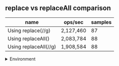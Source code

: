 ## replace vs replaceAll comparison

|name|ops/sec|samples|
|-|-|-|
|Using replace(//g)|2,127,460|87|
|Using replaceAll()|2,083,784|88|
|Using replaceAll(//g)|1,908,584|88|


<details>
<summary>Environment</summary>

* __Machine:__ linux x64 | 2 vCPUs | 6.8GB Mem
* __Run:__ Tue Oct 10 2023 21:36:09 GMT+0000 (Coordinated Universal Time)
</details>

<!--
{"environment":{"platform":"linux","arch":"x64","cpus":2,"totalMemory":6.759757995605469},"benchmarks":"[{\"timeStamp\":1696973758496,\"currentTarget\":{\"0\":{\"name\":\"Using replace(//g)\",\"options\":{\"async\":false,\"defer\":false,\"delay\":0.005,\"initCount\":1,\"maxTime\":5,\"minSamples\":5,\"minTime\":0.05},\"async\":false,\"defer\":false,\"delay\":0.005,\"initCount\":1,\"maxTime\":5,\"minSamples\":5,\"minTime\":0.05,\"id\":1,\"stats\":{\"moe\":4.516725428793458e-9,\"rme\":0.9609154724731913,\"sem\":2.3044517493844175e-9,\"deviation\":2.1494494976062094e-8,\"mean\":4.7004399015122223e-7,\"sample\":[4.840664878030913e-7,4.681927331331038e-7,5.028305710204381e-7,4.941434052450371e-7,4.859168467511538e-7,5.009808805215735e-7,5.152015511684126e-7,4.785363801186726e-7,4.778761720753059e-7,4.6301542011574243e-7,4.5638003296873435e-7,4.61630486061147e-7,4.6377652902149875e-7,4.705950435293489e-7,4.7611057700867025e-7,4.995249158788656e-7,4.639462959995727e-7,4.456122060211148e-7,4.844809236411544e-7,4.832266552724812e-7,4.682992754010219e-7,4.773906514269437e-7,4.6176714913920485e-7,4.881333208709431e-7,4.549581797788816e-7,4.6012209581797786e-7,4.4528699180120024e-7,4.3644574423125687e-7,4.6439710083678477e-7,4.912783872876342e-7,4.5451028653537315e-7,4.285799087143944e-7,4.5961894176316457e-7,4.645407911419153e-7,4.7481980390499535e-7,4.475852083509424e-7,4.5677470205392613e-7,4.4922328628180204e-7,4.396737300312738e-7,4.5455592933817935e-7,4.5460157214098556e-7,4.848714394387626e-7,4.6130181725974134e-7,4.5169224917589385e-7,4.284666469444679e-7,4.6054955625052827e-7,4.4481957569098134e-7,4.3556161778378834e-7,4.873158820049024e-7,4.696325500802975e-7,4.7383846673992056e-7,4.736043360662666e-7,4.867690136083171e-7,4.899876933479841e-7,4.884070915391768e-7,4.7401343926971517e-7,4.330968895275125e-7,4.5771291522271993e-7,4.52491851914462e-7,4.7677992561913614e-7,4.6505977516693435e-7,4.520117487955371e-7,4.579140901022737e-7,4.6031204462851827e-7,5.428585242160426e-7,4.865238864001352e-7,4.74249268869918e-7,5.082753866959683e-7,4.810509339869834e-7,4.867757670526583e-7,4.848519989857155e-7,4.816983940495309e-7,5.366831797819289e-7,5.001238610430225e-7,4.5321283915138193e-7,4.6368709322965094e-7,4.712816160933142e-7,4.894188487870847e-7,4.7325525314850815e-7,4.683350942439354e-7,4.636828754965768e-7,4.7068402501901787e-7,4.805598512382723e-7,4.744183162877187e-7,4.513237258050883e-7,4.431062632068295e-7,4.3295235398529285e-7],\"variance\":4.620133142759586e-16},\"times\":{\"cycle\":0.055610904474791105,\"elapsed\":5.359,\"period\":4.7004399015122223e-7,\"timeStamp\":1696973753137},\"running\":false,\"count\":118310,\"cycles\":4,\"hz\":2127460.4525382416},\"1\":{\"name\":\"Using replaceAll()\",\"options\":{\"async\":false,\"defer\":false,\"delay\":0.005,\"initCount\":1,\"maxTime\":5,\"minSamples\":5,\"minTime\":0.05},\"async\":false,\"defer\":false,\"delay\":0.005,\"initCount\":1,\"maxTime\":5,\"minSamples\":5,\"minTime\":0.05,\"id\":2,\"stats\":{\"moe\":4.689805877545453e-9,\"rme\":0.9772544180737133,\"sem\":2.3927581007884964e-9,\"deviation\":2.2446060610767083e-8,\"mean\":4.79896103901953e-7,\"sample\":[5.058218588725195e-7,4.980480457070682e-7,5.254182315153788e-7,5.167859109343701e-7,5.004540018353874e-7,5.025613818691348e-7,5.047244057193041e-7,4.955095640811586e-7,4.826903832891728e-7,4.98829824688759e-7,5.037634840840623e-7,5.132197379405466e-7,5.294617164531232e-7,5.036600304889114e-7,5.062262259083154e-7,4.812140121955646e-7,4.811504845559145e-7,4.7260982359986936e-7,4.646008947043664e-7,4.831749482777394e-7,4.851395230663134e-7,4.808637345286922e-7,5.062697905702152e-7,4.998524917425865e-7,5.192822402090668e-7,5.251305850967296e-7,4.7118606402671414e-7,4.764563899676963e-7,4.6617436753656854e-7,4.872002831113208e-7,4.789624924160788e-7,4.599856018690404e-7,4.617387690050801e-7,4.6363953056659816e-7,4.811159004265106e-7,4.962541224837229e-7,5.05948121451404e-7,4.82209814273166e-7,4.864731914045875e-7,5.142149668118553e-7,4.7361969012324437e-7,4.655448288976827e-7,4.660220590232815e-7,4.6832851282701413e-7,4.898373282864413e-7,4.863933109894678e-7,4.495049566240129e-7,4.4920782447979766e-7,4.5215178500366993e-7,4.631308220676379e-7,4.5960537253357836e-7,4.394020212626329e-7,4.5832258826617667e-7,4.401177932362077e-7,4.4701208382552394e-7,4.830769217307609e-7,4.99496679354246e-7,4.793370871067944e-7,4.485696110600691e-7,4.395429058931618e-7,4.4313048081550513e-7,4.7380257251607826e-7,4.6890158813492585e-7,4.814187513671961e-7,4.799128494553091e-7,4.5410324189526187e-7,5.011679660497878e-7,4.6523787898674365e-7,4.6754267839173997e-7,5.040642866517915e-7,5.048255501596885e-7,4.820662729142057e-7,4.968506190663692e-7,5.07516244476528e-7,4.7663501771886076e-7,4.89765577284858e-7,4.5747732423327645e-7,4.4863437021481384e-7,4.410365664785405e-7,4.822666491665572e-7,4.848418427615172e-7,4.4403262895393093e-7,4.629313295708098e-7,4.7681842698960147e-7,4.487932906326444e-7,4.7097450924461267e-7,4.577665724485474e-7,4.820949269161286e-7],\"variance\":5.038256369422295e-16},\"times\":{\"cycle\":0.055518700364313035,\"elapsed\":5.314,\"period\":4.79896103901953e-7,\"timeStamp\":1696973758509},\"running\":false,\"count\":115689,\"cycles\":4,\"hz\":2083784.3688856221},\"2\":{\"name\":\"Using replaceAll(//g)\",\"options\":{\"async\":false,\"defer\":false,\"delay\":0.005,\"initCount\":1,\"maxTime\":5,\"minSamples\":5,\"minTime\":0.05},\"async\":false,\"defer\":false,\"delay\":0.005,\"initCount\":1,\"maxTime\":5,\"minSamples\":5,\"minTime\":0.05,\"id\":3,\"stats\":{\"moe\":5.351767516002538e-9,\"rme\":1.0214297622099804,\"sem\":2.7304936306135397e-9,\"deviation\":2.561430071425448e-8,\"mean\":5.23948656481614e-7,\"sample\":[5.404649382691083e-7,5.52954801460105e-7,5.340218105705937e-7,5.093211523099791e-7,5.128319059223233e-7,5.110768170989563e-7,5.159859262731892e-7,4.971456189970008e-7,4.830961144223833e-7,5.122011787707377e-7,4.823055123191982e-7,5.236909665540413e-7,5.005282164686231e-7,5.153882445617099e-7,5.262468964731787e-7,5.193108746820546e-7,5.408089195550662e-7,5.207781785049922e-7,5.256157416195285e-7,4.839635833871151e-7,4.863439220227023e-7,4.921694886298925e-7,5.299295782589085e-7,4.940878533303263e-7,5.545445045857766e-7,5.390795932942415e-7,5.091655953991881e-7,5.341676909487295e-7,5.384528078484438e-7,5.438214084348219e-7,4.915214817320703e-7,5.009158303262667e-7,5.151299804540671e-7,5.125119342955946e-7,4.980891689219666e-7,5.173364437678545e-7,5.192262065854759e-7,5.733097090663059e-7,5.438702638700947e-7,5.246587073372425e-7,5.482042362050819e-7,5.283461509547437e-7,5.490537513155917e-7,5.964417568786648e-7,5.328614869944369e-7,5.112686814012931e-7,4.746751898210795e-7,4.979773436325365e-7,4.939525353330326e-7,4.844866749360999e-7,4.788826116373478e-7,5.603846132160577e-7,4.87729251240415e-7,5.33206632461284e-7,5.502919015937453e-7,5.48965935573598e-7,5.40577883025109e-7,5.478081867388363e-7,5.482554972936401e-7,5.552395880318749e-7,5.631775015035333e-7,5.530283885881822e-7,5.408795387911592e-7,5.029369361750112e-7,5.199404412870245e-7,4.943628213802436e-7,5.036746259960908e-7,4.931298864832357e-7,5.275428694933092e-7,5.084287231243422e-7,5.098120113516765e-7,5.229795331529093e-7,5.004410051120132e-7,4.972750526236656e-7,5.265533378439332e-7,5.26337195534506e-7,5.193643812960457e-7,5.166598443843031e-7,5.006486806495265e-7,5.400309727860471e-7,5.499705025560066e-7,5.699482690572846e-7,5.516920951736581e-7,5.358407006465193e-7,5.548242275597655e-7,5.637883213050668e-7,5.519289110660052e-7,5.676055198466396e-7],\"variance\":6.560924010802577e-16},\"times\":{\"cycle\":0.055756520228147435,\"elapsed\":5.287,\"period\":5.23948656481614e-7,\"timeStamp\":1696973763823},\"running\":false,\"count\":106416,\"cycles\":3,\"hz\":1908583.9568997754},\"options\":{},\"events\":{\"start\":[null],\"cycle\":[null,null],\"complete\":[null,null]},\"length\":3,\"running\":false},\"type\":\"cycle\",\"target\":{\"name\":\"Using replace(//g)\",\"options\":{\"async\":false,\"defer\":false,\"delay\":0.005,\"initCount\":1,\"maxTime\":5,\"minSamples\":5,\"minTime\":0.05},\"async\":false,\"defer\":false,\"delay\":0.005,\"initCount\":1,\"maxTime\":5,\"minSamples\":5,\"minTime\":0.05,\"id\":1,\"stats\":{\"moe\":4.516725428793458e-9,\"rme\":0.9609154724731913,\"sem\":2.3044517493844175e-9,\"deviation\":2.1494494976062094e-8,\"mean\":4.7004399015122223e-7,\"sample\":[4.840664878030913e-7,4.681927331331038e-7,5.028305710204381e-7,4.941434052450371e-7,4.859168467511538e-7,5.009808805215735e-7,5.152015511684126e-7,4.785363801186726e-7,4.778761720753059e-7,4.6301542011574243e-7,4.5638003296873435e-7,4.61630486061147e-7,4.6377652902149875e-7,4.705950435293489e-7,4.7611057700867025e-7,4.995249158788656e-7,4.639462959995727e-7,4.456122060211148e-7,4.844809236411544e-7,4.832266552724812e-7,4.682992754010219e-7,4.773906514269437e-7,4.6176714913920485e-7,4.881333208709431e-7,4.549581797788816e-7,4.6012209581797786e-7,4.4528699180120024e-7,4.3644574423125687e-7,4.6439710083678477e-7,4.912783872876342e-7,4.5451028653537315e-7,4.285799087143944e-7,4.5961894176316457e-7,4.645407911419153e-7,4.7481980390499535e-7,4.475852083509424e-7,4.5677470205392613e-7,4.4922328628180204e-7,4.396737300312738e-7,4.5455592933817935e-7,4.5460157214098556e-7,4.848714394387626e-7,4.6130181725974134e-7,4.5169224917589385e-7,4.284666469444679e-7,4.6054955625052827e-7,4.4481957569098134e-7,4.3556161778378834e-7,4.873158820049024e-7,4.696325500802975e-7,4.7383846673992056e-7,4.736043360662666e-7,4.867690136083171e-7,4.899876933479841e-7,4.884070915391768e-7,4.7401343926971517e-7,4.330968895275125e-7,4.5771291522271993e-7,4.52491851914462e-7,4.7677992561913614e-7,4.6505977516693435e-7,4.520117487955371e-7,4.579140901022737e-7,4.6031204462851827e-7,5.428585242160426e-7,4.865238864001352e-7,4.74249268869918e-7,5.082753866959683e-7,4.810509339869834e-7,4.867757670526583e-7,4.848519989857155e-7,4.816983940495309e-7,5.366831797819289e-7,5.001238610430225e-7,4.5321283915138193e-7,4.6368709322965094e-7,4.712816160933142e-7,4.894188487870847e-7,4.7325525314850815e-7,4.683350942439354e-7,4.636828754965768e-7,4.7068402501901787e-7,4.805598512382723e-7,4.744183162877187e-7,4.513237258050883e-7,4.431062632068295e-7,4.3295235398529285e-7],\"variance\":4.620133142759586e-16},\"times\":{\"cycle\":0.055610904474791105,\"elapsed\":5.359,\"period\":4.7004399015122223e-7,\"timeStamp\":1696973753137},\"running\":false,\"count\":118310,\"cycles\":4,\"hz\":2127460.4525382416},\"aborted\":false},{\"timeStamp\":1696973763823,\"currentTarget\":{\"0\":{\"name\":\"Using replace(//g)\",\"options\":{\"async\":false,\"defer\":false,\"delay\":0.005,\"initCount\":1,\"maxTime\":5,\"minSamples\":5,\"minTime\":0.05},\"async\":false,\"defer\":false,\"delay\":0.005,\"initCount\":1,\"maxTime\":5,\"minSamples\":5,\"minTime\":0.05,\"id\":1,\"stats\":{\"moe\":4.516725428793458e-9,\"rme\":0.9609154724731913,\"sem\":2.3044517493844175e-9,\"deviation\":2.1494494976062094e-8,\"mean\":4.7004399015122223e-7,\"sample\":[4.840664878030913e-7,4.681927331331038e-7,5.028305710204381e-7,4.941434052450371e-7,4.859168467511538e-7,5.009808805215735e-7,5.152015511684126e-7,4.785363801186726e-7,4.778761720753059e-7,4.6301542011574243e-7,4.5638003296873435e-7,4.61630486061147e-7,4.6377652902149875e-7,4.705950435293489e-7,4.7611057700867025e-7,4.995249158788656e-7,4.639462959995727e-7,4.456122060211148e-7,4.844809236411544e-7,4.832266552724812e-7,4.682992754010219e-7,4.773906514269437e-7,4.6176714913920485e-7,4.881333208709431e-7,4.549581797788816e-7,4.6012209581797786e-7,4.4528699180120024e-7,4.3644574423125687e-7,4.6439710083678477e-7,4.912783872876342e-7,4.5451028653537315e-7,4.285799087143944e-7,4.5961894176316457e-7,4.645407911419153e-7,4.7481980390499535e-7,4.475852083509424e-7,4.5677470205392613e-7,4.4922328628180204e-7,4.396737300312738e-7,4.5455592933817935e-7,4.5460157214098556e-7,4.848714394387626e-7,4.6130181725974134e-7,4.5169224917589385e-7,4.284666469444679e-7,4.6054955625052827e-7,4.4481957569098134e-7,4.3556161778378834e-7,4.873158820049024e-7,4.696325500802975e-7,4.7383846673992056e-7,4.736043360662666e-7,4.867690136083171e-7,4.899876933479841e-7,4.884070915391768e-7,4.7401343926971517e-7,4.330968895275125e-7,4.5771291522271993e-7,4.52491851914462e-7,4.7677992561913614e-7,4.6505977516693435e-7,4.520117487955371e-7,4.579140901022737e-7,4.6031204462851827e-7,5.428585242160426e-7,4.865238864001352e-7,4.74249268869918e-7,5.082753866959683e-7,4.810509339869834e-7,4.867757670526583e-7,4.848519989857155e-7,4.816983940495309e-7,5.366831797819289e-7,5.001238610430225e-7,4.5321283915138193e-7,4.6368709322965094e-7,4.712816160933142e-7,4.894188487870847e-7,4.7325525314850815e-7,4.683350942439354e-7,4.636828754965768e-7,4.7068402501901787e-7,4.805598512382723e-7,4.744183162877187e-7,4.513237258050883e-7,4.431062632068295e-7,4.3295235398529285e-7],\"variance\":4.620133142759586e-16},\"times\":{\"cycle\":0.055610904474791105,\"elapsed\":5.359,\"period\":4.7004399015122223e-7,\"timeStamp\":1696973753137},\"running\":false,\"count\":118310,\"cycles\":4,\"hz\":2127460.4525382416},\"1\":{\"name\":\"Using replaceAll()\",\"options\":{\"async\":false,\"defer\":false,\"delay\":0.005,\"initCount\":1,\"maxTime\":5,\"minSamples\":5,\"minTime\":0.05},\"async\":false,\"defer\":false,\"delay\":0.005,\"initCount\":1,\"maxTime\":5,\"minSamples\":5,\"minTime\":0.05,\"id\":2,\"stats\":{\"moe\":4.689805877545453e-9,\"rme\":0.9772544180737133,\"sem\":2.3927581007884964e-9,\"deviation\":2.2446060610767083e-8,\"mean\":4.79896103901953e-7,\"sample\":[5.058218588725195e-7,4.980480457070682e-7,5.254182315153788e-7,5.167859109343701e-7,5.004540018353874e-7,5.025613818691348e-7,5.047244057193041e-7,4.955095640811586e-7,4.826903832891728e-7,4.98829824688759e-7,5.037634840840623e-7,5.132197379405466e-7,5.294617164531232e-7,5.036600304889114e-7,5.062262259083154e-7,4.812140121955646e-7,4.811504845559145e-7,4.7260982359986936e-7,4.646008947043664e-7,4.831749482777394e-7,4.851395230663134e-7,4.808637345286922e-7,5.062697905702152e-7,4.998524917425865e-7,5.192822402090668e-7,5.251305850967296e-7,4.7118606402671414e-7,4.764563899676963e-7,4.6617436753656854e-7,4.872002831113208e-7,4.789624924160788e-7,4.599856018690404e-7,4.617387690050801e-7,4.6363953056659816e-7,4.811159004265106e-7,4.962541224837229e-7,5.05948121451404e-7,4.82209814273166e-7,4.864731914045875e-7,5.142149668118553e-7,4.7361969012324437e-7,4.655448288976827e-7,4.660220590232815e-7,4.6832851282701413e-7,4.898373282864413e-7,4.863933109894678e-7,4.495049566240129e-7,4.4920782447979766e-7,4.5215178500366993e-7,4.631308220676379e-7,4.5960537253357836e-7,4.394020212626329e-7,4.5832258826617667e-7,4.401177932362077e-7,4.4701208382552394e-7,4.830769217307609e-7,4.99496679354246e-7,4.793370871067944e-7,4.485696110600691e-7,4.395429058931618e-7,4.4313048081550513e-7,4.7380257251607826e-7,4.6890158813492585e-7,4.814187513671961e-7,4.799128494553091e-7,4.5410324189526187e-7,5.011679660497878e-7,4.6523787898674365e-7,4.6754267839173997e-7,5.040642866517915e-7,5.048255501596885e-7,4.820662729142057e-7,4.968506190663692e-7,5.07516244476528e-7,4.7663501771886076e-7,4.89765577284858e-7,4.5747732423327645e-7,4.4863437021481384e-7,4.410365664785405e-7,4.822666491665572e-7,4.848418427615172e-7,4.4403262895393093e-7,4.629313295708098e-7,4.7681842698960147e-7,4.487932906326444e-7,4.7097450924461267e-7,4.577665724485474e-7,4.820949269161286e-7],\"variance\":5.038256369422295e-16},\"times\":{\"cycle\":0.055518700364313035,\"elapsed\":5.314,\"period\":4.79896103901953e-7,\"timeStamp\":1696973758509},\"running\":false,\"count\":115689,\"cycles\":4,\"hz\":2083784.3688856221},\"2\":{\"name\":\"Using replaceAll(//g)\",\"options\":{\"async\":false,\"defer\":false,\"delay\":0.005,\"initCount\":1,\"maxTime\":5,\"minSamples\":5,\"minTime\":0.05},\"async\":false,\"defer\":false,\"delay\":0.005,\"initCount\":1,\"maxTime\":5,\"minSamples\":5,\"minTime\":0.05,\"id\":3,\"stats\":{\"moe\":5.351767516002538e-9,\"rme\":1.0214297622099804,\"sem\":2.7304936306135397e-9,\"deviation\":2.561430071425448e-8,\"mean\":5.23948656481614e-7,\"sample\":[5.404649382691083e-7,5.52954801460105e-7,5.340218105705937e-7,5.093211523099791e-7,5.128319059223233e-7,5.110768170989563e-7,5.159859262731892e-7,4.971456189970008e-7,4.830961144223833e-7,5.122011787707377e-7,4.823055123191982e-7,5.236909665540413e-7,5.005282164686231e-7,5.153882445617099e-7,5.262468964731787e-7,5.193108746820546e-7,5.408089195550662e-7,5.207781785049922e-7,5.256157416195285e-7,4.839635833871151e-7,4.863439220227023e-7,4.921694886298925e-7,5.299295782589085e-7,4.940878533303263e-7,5.545445045857766e-7,5.390795932942415e-7,5.091655953991881e-7,5.341676909487295e-7,5.384528078484438e-7,5.438214084348219e-7,4.915214817320703e-7,5.009158303262667e-7,5.151299804540671e-7,5.125119342955946e-7,4.980891689219666e-7,5.173364437678545e-7,5.192262065854759e-7,5.733097090663059e-7,5.438702638700947e-7,5.246587073372425e-7,5.482042362050819e-7,5.283461509547437e-7,5.490537513155917e-7,5.964417568786648e-7,5.328614869944369e-7,5.112686814012931e-7,4.746751898210795e-7,4.979773436325365e-7,4.939525353330326e-7,4.844866749360999e-7,4.788826116373478e-7,5.603846132160577e-7,4.87729251240415e-7,5.33206632461284e-7,5.502919015937453e-7,5.48965935573598e-7,5.40577883025109e-7,5.478081867388363e-7,5.482554972936401e-7,5.552395880318749e-7,5.631775015035333e-7,5.530283885881822e-7,5.408795387911592e-7,5.029369361750112e-7,5.199404412870245e-7,4.943628213802436e-7,5.036746259960908e-7,4.931298864832357e-7,5.275428694933092e-7,5.084287231243422e-7,5.098120113516765e-7,5.229795331529093e-7,5.004410051120132e-7,4.972750526236656e-7,5.265533378439332e-7,5.26337195534506e-7,5.193643812960457e-7,5.166598443843031e-7,5.006486806495265e-7,5.400309727860471e-7,5.499705025560066e-7,5.699482690572846e-7,5.516920951736581e-7,5.358407006465193e-7,5.548242275597655e-7,5.637883213050668e-7,5.519289110660052e-7,5.676055198466396e-7],\"variance\":6.560924010802577e-16},\"times\":{\"cycle\":0.055756520228147435,\"elapsed\":5.287,\"period\":5.23948656481614e-7,\"timeStamp\":1696973763823},\"running\":false,\"count\":106416,\"cycles\":3,\"hz\":1908583.9568997754},\"options\":{},\"events\":{\"start\":[null],\"cycle\":[null,null],\"complete\":[null,null]},\"length\":3,\"running\":false},\"type\":\"cycle\",\"target\":{\"name\":\"Using replaceAll()\",\"options\":{\"async\":false,\"defer\":false,\"delay\":0.005,\"initCount\":1,\"maxTime\":5,\"minSamples\":5,\"minTime\":0.05},\"async\":false,\"defer\":false,\"delay\":0.005,\"initCount\":1,\"maxTime\":5,\"minSamples\":5,\"minTime\":0.05,\"id\":2,\"stats\":{\"moe\":4.689805877545453e-9,\"rme\":0.9772544180737133,\"sem\":2.3927581007884964e-9,\"deviation\":2.2446060610767083e-8,\"mean\":4.79896103901953e-7,\"sample\":[5.058218588725195e-7,4.980480457070682e-7,5.254182315153788e-7,5.167859109343701e-7,5.004540018353874e-7,5.025613818691348e-7,5.047244057193041e-7,4.955095640811586e-7,4.826903832891728e-7,4.98829824688759e-7,5.037634840840623e-7,5.132197379405466e-7,5.294617164531232e-7,5.036600304889114e-7,5.062262259083154e-7,4.812140121955646e-7,4.811504845559145e-7,4.7260982359986936e-7,4.646008947043664e-7,4.831749482777394e-7,4.851395230663134e-7,4.808637345286922e-7,5.062697905702152e-7,4.998524917425865e-7,5.192822402090668e-7,5.251305850967296e-7,4.7118606402671414e-7,4.764563899676963e-7,4.6617436753656854e-7,4.872002831113208e-7,4.789624924160788e-7,4.599856018690404e-7,4.617387690050801e-7,4.6363953056659816e-7,4.811159004265106e-7,4.962541224837229e-7,5.05948121451404e-7,4.82209814273166e-7,4.864731914045875e-7,5.142149668118553e-7,4.7361969012324437e-7,4.655448288976827e-7,4.660220590232815e-7,4.6832851282701413e-7,4.898373282864413e-7,4.863933109894678e-7,4.495049566240129e-7,4.4920782447979766e-7,4.5215178500366993e-7,4.631308220676379e-7,4.5960537253357836e-7,4.394020212626329e-7,4.5832258826617667e-7,4.401177932362077e-7,4.4701208382552394e-7,4.830769217307609e-7,4.99496679354246e-7,4.793370871067944e-7,4.485696110600691e-7,4.395429058931618e-7,4.4313048081550513e-7,4.7380257251607826e-7,4.6890158813492585e-7,4.814187513671961e-7,4.799128494553091e-7,4.5410324189526187e-7,5.011679660497878e-7,4.6523787898674365e-7,4.6754267839173997e-7,5.040642866517915e-7,5.048255501596885e-7,4.820662729142057e-7,4.968506190663692e-7,5.07516244476528e-7,4.7663501771886076e-7,4.89765577284858e-7,4.5747732423327645e-7,4.4863437021481384e-7,4.410365664785405e-7,4.822666491665572e-7,4.848418427615172e-7,4.4403262895393093e-7,4.629313295708098e-7,4.7681842698960147e-7,4.487932906326444e-7,4.7097450924461267e-7,4.577665724485474e-7,4.820949269161286e-7],\"variance\":5.038256369422295e-16},\"times\":{\"cycle\":0.055518700364313035,\"elapsed\":5.314,\"period\":4.79896103901953e-7,\"timeStamp\":1696973758509},\"running\":false,\"count\":115689,\"cycles\":4,\"hz\":2083784.3688856221},\"aborted\":false},{\"timeStamp\":1696973769110,\"currentTarget\":{\"0\":{\"name\":\"Using replace(//g)\",\"options\":{\"async\":false,\"defer\":false,\"delay\":0.005,\"initCount\":1,\"maxTime\":5,\"minSamples\":5,\"minTime\":0.05},\"async\":false,\"defer\":false,\"delay\":0.005,\"initCount\":1,\"maxTime\":5,\"minSamples\":5,\"minTime\":0.05,\"id\":1,\"stats\":{\"moe\":4.516725428793458e-9,\"rme\":0.9609154724731913,\"sem\":2.3044517493844175e-9,\"deviation\":2.1494494976062094e-8,\"mean\":4.7004399015122223e-7,\"sample\":[4.840664878030913e-7,4.681927331331038e-7,5.028305710204381e-7,4.941434052450371e-7,4.859168467511538e-7,5.009808805215735e-7,5.152015511684126e-7,4.785363801186726e-7,4.778761720753059e-7,4.6301542011574243e-7,4.5638003296873435e-7,4.61630486061147e-7,4.6377652902149875e-7,4.705950435293489e-7,4.7611057700867025e-7,4.995249158788656e-7,4.639462959995727e-7,4.456122060211148e-7,4.844809236411544e-7,4.832266552724812e-7,4.682992754010219e-7,4.773906514269437e-7,4.6176714913920485e-7,4.881333208709431e-7,4.549581797788816e-7,4.6012209581797786e-7,4.4528699180120024e-7,4.3644574423125687e-7,4.6439710083678477e-7,4.912783872876342e-7,4.5451028653537315e-7,4.285799087143944e-7,4.5961894176316457e-7,4.645407911419153e-7,4.7481980390499535e-7,4.475852083509424e-7,4.5677470205392613e-7,4.4922328628180204e-7,4.396737300312738e-7,4.5455592933817935e-7,4.5460157214098556e-7,4.848714394387626e-7,4.6130181725974134e-7,4.5169224917589385e-7,4.284666469444679e-7,4.6054955625052827e-7,4.4481957569098134e-7,4.3556161778378834e-7,4.873158820049024e-7,4.696325500802975e-7,4.7383846673992056e-7,4.736043360662666e-7,4.867690136083171e-7,4.899876933479841e-7,4.884070915391768e-7,4.7401343926971517e-7,4.330968895275125e-7,4.5771291522271993e-7,4.52491851914462e-7,4.7677992561913614e-7,4.6505977516693435e-7,4.520117487955371e-7,4.579140901022737e-7,4.6031204462851827e-7,5.428585242160426e-7,4.865238864001352e-7,4.74249268869918e-7,5.082753866959683e-7,4.810509339869834e-7,4.867757670526583e-7,4.848519989857155e-7,4.816983940495309e-7,5.366831797819289e-7,5.001238610430225e-7,4.5321283915138193e-7,4.6368709322965094e-7,4.712816160933142e-7,4.894188487870847e-7,4.7325525314850815e-7,4.683350942439354e-7,4.636828754965768e-7,4.7068402501901787e-7,4.805598512382723e-7,4.744183162877187e-7,4.513237258050883e-7,4.431062632068295e-7,4.3295235398529285e-7],\"variance\":4.620133142759586e-16},\"times\":{\"cycle\":0.055610904474791105,\"elapsed\":5.359,\"period\":4.7004399015122223e-7,\"timeStamp\":1696973753137},\"running\":false,\"count\":118310,\"cycles\":4,\"hz\":2127460.4525382416},\"1\":{\"name\":\"Using replaceAll()\",\"options\":{\"async\":false,\"defer\":false,\"delay\":0.005,\"initCount\":1,\"maxTime\":5,\"minSamples\":5,\"minTime\":0.05},\"async\":false,\"defer\":false,\"delay\":0.005,\"initCount\":1,\"maxTime\":5,\"minSamples\":5,\"minTime\":0.05,\"id\":2,\"stats\":{\"moe\":4.689805877545453e-9,\"rme\":0.9772544180737133,\"sem\":2.3927581007884964e-9,\"deviation\":2.2446060610767083e-8,\"mean\":4.79896103901953e-7,\"sample\":[5.058218588725195e-7,4.980480457070682e-7,5.254182315153788e-7,5.167859109343701e-7,5.004540018353874e-7,5.025613818691348e-7,5.047244057193041e-7,4.955095640811586e-7,4.826903832891728e-7,4.98829824688759e-7,5.037634840840623e-7,5.132197379405466e-7,5.294617164531232e-7,5.036600304889114e-7,5.062262259083154e-7,4.812140121955646e-7,4.811504845559145e-7,4.7260982359986936e-7,4.646008947043664e-7,4.831749482777394e-7,4.851395230663134e-7,4.808637345286922e-7,5.062697905702152e-7,4.998524917425865e-7,5.192822402090668e-7,5.251305850967296e-7,4.7118606402671414e-7,4.764563899676963e-7,4.6617436753656854e-7,4.872002831113208e-7,4.789624924160788e-7,4.599856018690404e-7,4.617387690050801e-7,4.6363953056659816e-7,4.811159004265106e-7,4.962541224837229e-7,5.05948121451404e-7,4.82209814273166e-7,4.864731914045875e-7,5.142149668118553e-7,4.7361969012324437e-7,4.655448288976827e-7,4.660220590232815e-7,4.6832851282701413e-7,4.898373282864413e-7,4.863933109894678e-7,4.495049566240129e-7,4.4920782447979766e-7,4.5215178500366993e-7,4.631308220676379e-7,4.5960537253357836e-7,4.394020212626329e-7,4.5832258826617667e-7,4.401177932362077e-7,4.4701208382552394e-7,4.830769217307609e-7,4.99496679354246e-7,4.793370871067944e-7,4.485696110600691e-7,4.395429058931618e-7,4.4313048081550513e-7,4.7380257251607826e-7,4.6890158813492585e-7,4.814187513671961e-7,4.799128494553091e-7,4.5410324189526187e-7,5.011679660497878e-7,4.6523787898674365e-7,4.6754267839173997e-7,5.040642866517915e-7,5.048255501596885e-7,4.820662729142057e-7,4.968506190663692e-7,5.07516244476528e-7,4.7663501771886076e-7,4.89765577284858e-7,4.5747732423327645e-7,4.4863437021481384e-7,4.410365664785405e-7,4.822666491665572e-7,4.848418427615172e-7,4.4403262895393093e-7,4.629313295708098e-7,4.7681842698960147e-7,4.487932906326444e-7,4.7097450924461267e-7,4.577665724485474e-7,4.820949269161286e-7],\"variance\":5.038256369422295e-16},\"times\":{\"cycle\":0.055518700364313035,\"elapsed\":5.314,\"period\":4.79896103901953e-7,\"timeStamp\":1696973758509},\"running\":false,\"count\":115689,\"cycles\":4,\"hz\":2083784.3688856221},\"2\":{\"name\":\"Using replaceAll(//g)\",\"options\":{\"async\":false,\"defer\":false,\"delay\":0.005,\"initCount\":1,\"maxTime\":5,\"minSamples\":5,\"minTime\":0.05},\"async\":false,\"defer\":false,\"delay\":0.005,\"initCount\":1,\"maxTime\":5,\"minSamples\":5,\"minTime\":0.05,\"id\":3,\"stats\":{\"moe\":5.351767516002538e-9,\"rme\":1.0214297622099804,\"sem\":2.7304936306135397e-9,\"deviation\":2.561430071425448e-8,\"mean\":5.23948656481614e-7,\"sample\":[5.404649382691083e-7,5.52954801460105e-7,5.340218105705937e-7,5.093211523099791e-7,5.128319059223233e-7,5.110768170989563e-7,5.159859262731892e-7,4.971456189970008e-7,4.830961144223833e-7,5.122011787707377e-7,4.823055123191982e-7,5.236909665540413e-7,5.005282164686231e-7,5.153882445617099e-7,5.262468964731787e-7,5.193108746820546e-7,5.408089195550662e-7,5.207781785049922e-7,5.256157416195285e-7,4.839635833871151e-7,4.863439220227023e-7,4.921694886298925e-7,5.299295782589085e-7,4.940878533303263e-7,5.545445045857766e-7,5.390795932942415e-7,5.091655953991881e-7,5.341676909487295e-7,5.384528078484438e-7,5.438214084348219e-7,4.915214817320703e-7,5.009158303262667e-7,5.151299804540671e-7,5.125119342955946e-7,4.980891689219666e-7,5.173364437678545e-7,5.192262065854759e-7,5.733097090663059e-7,5.438702638700947e-7,5.246587073372425e-7,5.482042362050819e-7,5.283461509547437e-7,5.490537513155917e-7,5.964417568786648e-7,5.328614869944369e-7,5.112686814012931e-7,4.746751898210795e-7,4.979773436325365e-7,4.939525353330326e-7,4.844866749360999e-7,4.788826116373478e-7,5.603846132160577e-7,4.87729251240415e-7,5.33206632461284e-7,5.502919015937453e-7,5.48965935573598e-7,5.40577883025109e-7,5.478081867388363e-7,5.482554972936401e-7,5.552395880318749e-7,5.631775015035333e-7,5.530283885881822e-7,5.408795387911592e-7,5.029369361750112e-7,5.199404412870245e-7,4.943628213802436e-7,5.036746259960908e-7,4.931298864832357e-7,5.275428694933092e-7,5.084287231243422e-7,5.098120113516765e-7,5.229795331529093e-7,5.004410051120132e-7,4.972750526236656e-7,5.265533378439332e-7,5.26337195534506e-7,5.193643812960457e-7,5.166598443843031e-7,5.006486806495265e-7,5.400309727860471e-7,5.499705025560066e-7,5.699482690572846e-7,5.516920951736581e-7,5.358407006465193e-7,5.548242275597655e-7,5.637883213050668e-7,5.519289110660052e-7,5.676055198466396e-7],\"variance\":6.560924010802577e-16},\"times\":{\"cycle\":0.055756520228147435,\"elapsed\":5.287,\"period\":5.23948656481614e-7,\"timeStamp\":1696973763823},\"running\":false,\"count\":106416,\"cycles\":3,\"hz\":1908583.9568997754},\"options\":{},\"events\":{\"start\":[null],\"cycle\":[null,null],\"complete\":[null,null]},\"length\":3,\"running\":false},\"type\":\"cycle\",\"target\":{\"name\":\"Using replaceAll(//g)\",\"options\":{\"async\":false,\"defer\":false,\"delay\":0.005,\"initCount\":1,\"maxTime\":5,\"minSamples\":5,\"minTime\":0.05},\"async\":false,\"defer\":false,\"delay\":0.005,\"initCount\":1,\"maxTime\":5,\"minSamples\":5,\"minTime\":0.05,\"id\":3,\"stats\":{\"moe\":5.351767516002538e-9,\"rme\":1.0214297622099804,\"sem\":2.7304936306135397e-9,\"deviation\":2.561430071425448e-8,\"mean\":5.23948656481614e-7,\"sample\":[5.404649382691083e-7,5.52954801460105e-7,5.340218105705937e-7,5.093211523099791e-7,5.128319059223233e-7,5.110768170989563e-7,5.159859262731892e-7,4.971456189970008e-7,4.830961144223833e-7,5.122011787707377e-7,4.823055123191982e-7,5.236909665540413e-7,5.005282164686231e-7,5.153882445617099e-7,5.262468964731787e-7,5.193108746820546e-7,5.408089195550662e-7,5.207781785049922e-7,5.256157416195285e-7,4.839635833871151e-7,4.863439220227023e-7,4.921694886298925e-7,5.299295782589085e-7,4.940878533303263e-7,5.545445045857766e-7,5.390795932942415e-7,5.091655953991881e-7,5.341676909487295e-7,5.384528078484438e-7,5.438214084348219e-7,4.915214817320703e-7,5.009158303262667e-7,5.151299804540671e-7,5.125119342955946e-7,4.980891689219666e-7,5.173364437678545e-7,5.192262065854759e-7,5.733097090663059e-7,5.438702638700947e-7,5.246587073372425e-7,5.482042362050819e-7,5.283461509547437e-7,5.490537513155917e-7,5.964417568786648e-7,5.328614869944369e-7,5.112686814012931e-7,4.746751898210795e-7,4.979773436325365e-7,4.939525353330326e-7,4.844866749360999e-7,4.788826116373478e-7,5.603846132160577e-7,4.87729251240415e-7,5.33206632461284e-7,5.502919015937453e-7,5.48965935573598e-7,5.40577883025109e-7,5.478081867388363e-7,5.482554972936401e-7,5.552395880318749e-7,5.631775015035333e-7,5.530283885881822e-7,5.408795387911592e-7,5.029369361750112e-7,5.199404412870245e-7,4.943628213802436e-7,5.036746259960908e-7,4.931298864832357e-7,5.275428694933092e-7,5.084287231243422e-7,5.098120113516765e-7,5.229795331529093e-7,5.004410051120132e-7,4.972750526236656e-7,5.265533378439332e-7,5.26337195534506e-7,5.193643812960457e-7,5.166598443843031e-7,5.006486806495265e-7,5.400309727860471e-7,5.499705025560066e-7,5.699482690572846e-7,5.516920951736581e-7,5.358407006465193e-7,5.548242275597655e-7,5.637883213050668e-7,5.519289110660052e-7,5.676055198466396e-7],\"variance\":6.560924010802577e-16},\"times\":{\"cycle\":0.055756520228147435,\"elapsed\":5.287,\"period\":5.23948656481614e-7,\"timeStamp\":1696973763823},\"running\":false,\"count\":106416,\"cycles\":3,\"hz\":1908583.9568997754},\"aborted\":false}]"}-->

